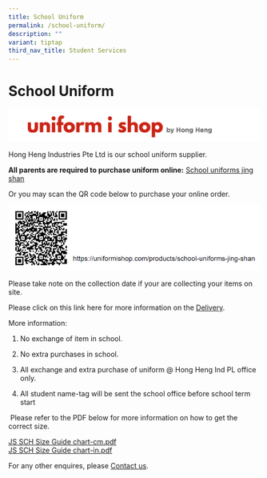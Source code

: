 ```yaml
---
title: School Uniform
permalink: /school-uniform/
description: ""
variant: tiptap
third_nav_title: Student Services
---
```

# **School Uniform**

![](/images/Capture7.png)

Hong Heng Industries Pte Ltd is our school uniform supplier.

[](https://uniformishop.com/products/school-uniforms-jing-shan)**All parents are required to purchase uniform online:** [School uniforms jing shan](https://uniformishop.com/products/school-uniforms-jing-shan)  
  
Or you may scan the QR code below to purchase your online order.

![](/images/uni%20QR%20code.png)

Please take note on the collection date if your are collecting your items on site.

Please click on this link here for more information on the [Delivery](https://uniformishop.com/delivery).   

More information:    
1) No exchange of item in school.

2) No extra purchases in school.

3) All exchange and extra purchase of uniform @ Hong Heng Ind PL office only.

4) All student name-tag will be sent the school office before school term start

 Please refer to the PDF below for more information on how to get the correct size.
 
 [JS SCH Size Guide chart-cm.pdf](/files/JS%20SCH%20Size%20Guide%20chart-cm.pdf)   
 [JS SCH Size Guide chart-in.pdf](/files/JS%20SCH%20Size%20Guide%20chart-in.pdf)
 
 For any other enquires, please [Contact us](https://uniformishop.com/contact-us).